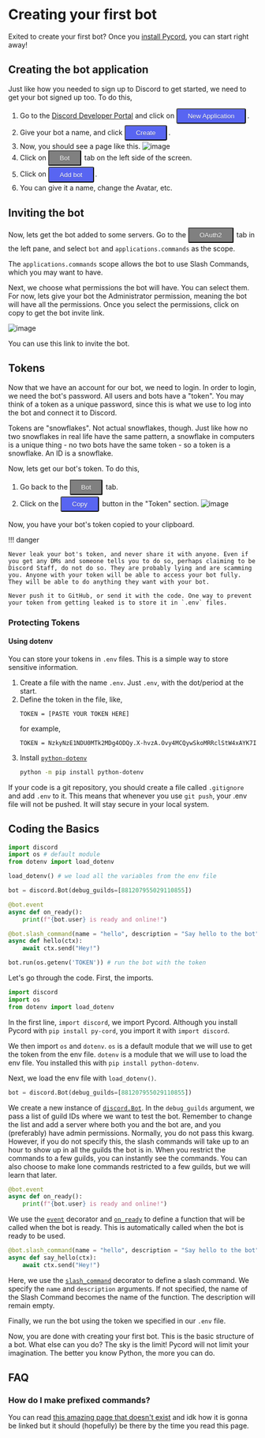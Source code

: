 # Creating your first bot

Exited to create your first bot? Once you [install Pycord](installation.md), you can start right away!

## Creating the bot application

Just like how you needed to sign up to Discord to get started, we need to get your bot signed up too. To do this, 

1. Go to the [Discord Developer Portal](https://discord.com/developers/applications) and click on <button class="blurplebutton">New Application</button>.
2. Give your bot a name, and click <button class="blurplebutton">Create</button>.
3. Now, you should see a page like this.
	![image](https://gblobscdn.gitbook.com/assets%2F-MjPk-Yu4sOq8KGrr_yG%2F-MjdW3OQnwUhacopqSWw%2F-Mjd_-mxrJCrzmaXrAg8%2Fimage.png?alt=media&token=b8e2ae6c-2290-4d37-ad7c-eb412f3fb00e)
4. Click on <button class="greybutton">Bot</button> tab on the left side of the screen.
5. Click on <button class="blurplebutton">Add bot</button>.
6. You can give it a name, change the Avatar, etc.

## Inviting the bot
Now, lets get the bot added to some servers. Go to the <button class="greybutton">OAuth2</button> tab in the left pane, and select `bot` and `applications.commands` as the scope.

The `applications.commands` scope allows the bot to use Slash Commands, which you may want to have.

Next, we choose what permissions the bot will have. You can select them. For now, lets give your bot the Administrator permission, meaning the bot will have all the permissions.
Once you select the permissions, click on copy to get the bot invite link.

![image](https://gblobscdn.gitbook.com/assets%2F-MjPk-Yu4sOq8KGrr_yG%2F-Mk6tNY3LfDkjd6pqdpL%2F-Mk6tkdpddEWoa2jczZk%2Fimage.png?alt=media&token=52c8a29f-a798-48f8-a8c7-4ecca2681f79)

You can use this link to invite the bot.

## Tokens
Now that we have an account for our bot, we need to login. In order to login, we need the bot's password.
All users and bots have a "token". You may think of a token as a unique password, since this is what we use to log into the bot and connect it to Discord.

Tokens are "snowflakes". Not actual snowflakes, though. Just like how no two snowflakes in real life have the same pattern, a snowflake in computers is a unique thing - no two bots have the same token - so a token is a snowflake. An ID is a snowflake.

Now, lets get our bot's token. To do this, 

1. Go back to the <button class="greybutton">Bot</button> tab. 
2. Click on the <button class="blurplebutton">Copy</button> button in the "Token" section.
	![image](https://gblobscdn.gitbook.com/assets%2F-MjPk-Yu4sOq8KGrr_yG%2F-MjdbU12JISJorAZxrKH%2F-MjdbpUsapzb5n15Po5P%2Fimage.png?alt=media&token=118e259f-940a-4f6c-b3a3-c29f3a54100d)

Now, you have your bot's token copied to your clipboard.

!!! danger

	Never leak your bot's token, and never share it with anyone. Even if you get any DMs and someone tells you to do so, perhaps claiming to be Discord Staff, do not do so. They are probably lying and are scamming you. Anyone with your token will be able to access your bot fully. They will be able to do anything they want with your bot. 

	Never push it to GitHub, or send it with the code. One way to prevent your token from getting leaked is to store it in `.env` files.

### Protecting Tokens

#### Using dotenv

You can store your tokens in `.env` files. This is a simple way to store sensitive information.

1. Create a file with the name `.env`. Just `.env`, with the dot/period at the start.
2. Define the token in the file, like,
	```env
	TOKEN = [PASTE YOUR TOKEN HERE]
	```
	for example,
	```env
	TOKEN = NzkyNzE1NDU0MTk2MDg4ODQy.X-hvzA.Ovy4MCQywSkoMRRclStW4xAYK7I
	```
3. Install [`python-dotenv`](https://pypi.org/project/python-dotenv/)
    ```bash
    python -m pip install python-dotenv
    ```
If your code is a git repository, you should create a file called `.gitignore` and add `.env` to it. This means that whenever you use `git push`, your .env file will not be pushed. It will stay secure in your local system.

## Coding the Basics

```py
import discord
import os # default module
from dotenv import load_dotenv

load_dotenv() # we load all the variables from the env file

bot = discord.Bot(debug_guilds=[881207955029110855])

@bot.event
async def on_ready():
    print(f"{bot.user} is ready and online!")

@bot.slash_command(name = "hello", description = "Say hello to the bot")
async def hello(ctx):
    await ctx.send("Hey!")

bot.run(os.getenv('TOKEN')) # run the bot with the token
```

Let's go through the code. First, the imports.

```py
import discord
import os
from dotenv import load_dotenv
```

In the first line, `import discord`, we import Pycord. Although you install Pycord with `pip install py-cord`, you import it with `import discord`.

We then import `os` and `dotenv`. `os` is a default module that we will use to get the token from the env file. `dotenv` is a module that we will use to load the env file. You installed this with `pip install python-dotenv`.

Next, we load the env file with `load_dotenv()`.

```py
bot = discord.Bot(debug_guilds=[881207955029110855])
```

We create a new instance of [`discord.Bot`](https://docs.pycord.dev/en/master/api.html#discord.Bot
). In the `debug_guilds` argument, we pass a list of guild IDs where we want to test the bot. Remember to change the list and add a server where both you and the bot are, and you (preferably) have admin permissions. Normally, you do not pass this kwarg. However, if you do not specify this, the slash commands will take up to an hour to show up in all the guilds the bot is in. When you restrict the commands to a few guilds, you can instantly see the commands. You can also choose to make lone commands restricted to a few guilds, but we will learn that later.

```py
@bot.event
async def on_ready():
    print(f"{bot.user} is ready and online!")
```

We use the [`event`](https://docs.pycord.dev/en/master/api.html#discord.Bot.event) decorator and  [`on_ready`](https://docs.pycord.dev/en/master/api.html#discord.on_ready) to define a function that will be called when the bot is ready. This is automatically called when the bot is ready to be used.

```py
@bot.slash_command(name = "hello", description = "Say hello to the bot")
async def say_hello(ctx):
    await ctx.send("Hey!")
```

Here, we use the [`slash_command`](https://docs.pycord.dev/en/master/api.html#discord.Bot.slash_command) decorator to define a slash command. We specify the `name` and `description` arguments. If not specified, the name of the Slash Command becomes the name of the function. The description will remain empty.

Finally, we run the bot using the token we specified in our `.env` file.

Now, you are done with creating your first bot. This is the basic structure of a bot. What else can you do? The sky is the limit! Pycord will not limit your imagination. The better you know Python, the more you can do.

## FAQ

### How do I make prefixed commands?

You can read [this amazing page that doesn't exist](ext/commands.md) and idk how it is gonna be linked but it should (hopefully) be there by the time you read this page.

<style>
    .blurplebutton{
display:inline-block;
padding:0.46em 1.6em;
margin:0 0.2em 0.2em 0;
border-radius: 3px;
	box-sizing: border-box;
	text-decoration:none;
	color:#ffffff;
	text-shadow: 0 0.04em 0.04em rgba(0,0,0,0.35);
	background-color:#5865F2;
	text-align:center;
	transition: all 0.15s;
	}
	.blurplebutton:hover{
	text-shadow: 0 0 2em rgba(255,255,255,1);
	color:#FFFFFF;
	border-color:#FFFFFF;
	}
	@media all and (max-width:30em){
	 .blurplebutton{
display:block;
margin:0.4em auto;
}
} 

.greybutton{
	display:inline-block;
	padding:0.46em 1.6em;
	margin:0 0.2em 0.2em 0;
	border-radius: 3%;
		box-sizing: border-box;
		text-decoration:none;
		color:#ffffff;
		text-shadow: 0 0.04em 0.04em rgba(0,0,0,0.35);
		background-color:grey;
		text-align:center;
		transition: all 0.15s;
		}
		.blurplebutton:hover{
		text-shadow: 0 0 2em rgba(255,255,255,1);
		color:#FFFFFF;
		border-color:#FFFFFF;
		}
		@media all and (max-width:30em){
		 .blurplebutton{
	display:block;
	margin:0.4em auto;
	}
	} 
</style>
